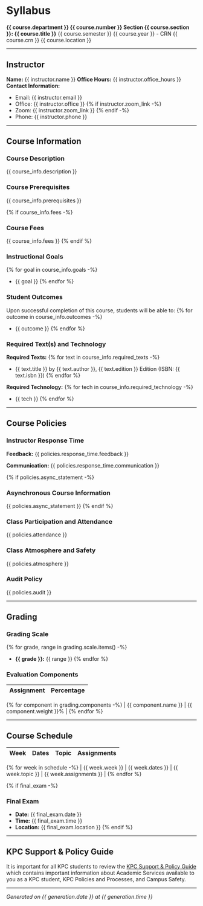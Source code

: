 # Syllabus

**{{ course.department }} {{ course.number }} Section {{ course.section }}: {{ course.title }}**
{{ course.semester }} {{ course.year }} - CRN {{ course.crn }}
{{ course.location }}

---

## Instructor

**Name:** {{ instructor.name }}
**Office Hours:** {{ instructor.office_hours }}
**Contact Information:**

- Email: {{ instructor.email }}
- Office: {{ instructor.office }}
{% if instructor.zoom_link -%}
- Zoom: {{ instructor.zoom_link }}
{% endif -%}
- Phone: {{ instructor.phone }}

---

## Course Information

### Course Description

{{ course_info.description }}

### Course Prerequisites

{{ course_info.prerequisites }}

{% if course_info.fees -%}

### Course Fees

{{ course_info.fees }}
{% endif %}

### Instructional Goals

{% for goal in course_info.goals -%}

- {{ goal }}
{% endfor %}

### Student Outcomes

Upon successful completion of this course, students will be able to:
{% for outcome in course_info.outcomes -%}

- {{ outcome }}
{% endfor %}

### Required Text(s) and Technology

**Required Texts:**
{% for text in course_info.required_texts -%}

- {{ text.title }} by {{ text.author }}, {{ text.edition }} Edition (ISBN: {{ text.isbn }})
{% endfor %}

**Required Technology:**
{% for tech in course_info.required_technology -%}

- {{ tech }}
{% endfor %}

---

## Course Policies

### Instructor Response Time

**Feedback:** {{ policies.response_time.feedback }}

**Communication:** {{ policies.response_time.communication }}

{% if policies.async_statement -%}

### Asynchronous Course Information

{{ policies.async_statement }}
{% endif %}

### Class Participation and Attendance

{{ policies.attendance }}

### Class Atmosphere and Safety

{{ policies.atmosphere }}

### Audit Policy

{{ policies.audit }}

---

## Grading

### Grading Scale

{% for grade, range in grading.scale.items() -%}

- **{{ grade }}:** {{ range }}
{% endfor %}

### Evaluation Components

| Assignment | Percentage |
|------------|------------|
{% for component in grading.components -%}
| {{ component.name }} | {{ component.weight }}% |
{% endfor %}

---

## Course Schedule

| Week | Dates | Topic | Assignments |
|------|-------|-------|-------------|
{% for week in schedule -%}
| {{ week.week }} | {{ week.dates }} | {{ week.topic }} | {{ week.assignments }} |
{% endfor %}

{% if final_exam -%}

### Final Exam

- **Date:** {{ final_exam.date }}
- **Time:** {{ final_exam.time }}
- **Location:** {{ final_exam.location }}
{% endif %}

---

## KPC Support & Policy Guide

It is important for all KPC students to review the [KPC Support & Policy Guide](https://drive.google.com/file/d/1lEn0osdkkN9BakEa8QjMpNd_o3RrQeww/view?usp=sharing) which contains important information about Academic Services available to you as a KPC student, KPC Policies and Processes, and Campus Safety.

---

*Generated on {{ generation.date }} at {{ generation.time }}*
